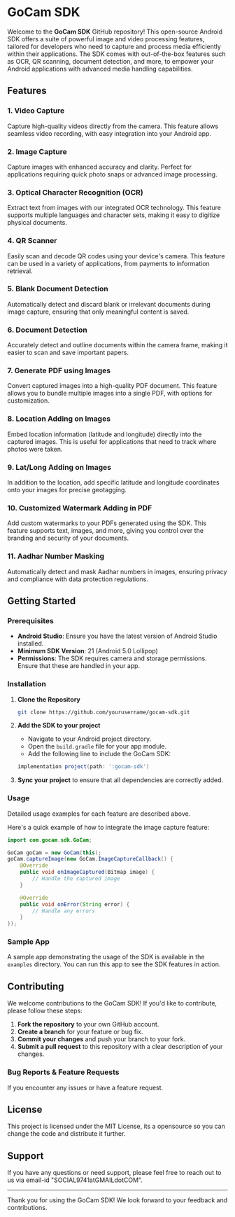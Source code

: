 # GoCam SDK

Welcome to the **GoCam SDK** GitHub repository! This open-source Android SDK offers a suite of powerful image and video processing features, tailored for developers who need to capture and process media efficiently within their applications. The SDK comes with out-of-the-box features such as OCR, QR scanning, document detection, and more, to empower your Android applications with advanced media handling capabilities.

## Features

### 1. Video Capture
Capture high-quality videos directly from the camera. This feature allows seamless video recording, with easy integration into your Android app.

### 2. Image Capture
Capture images with enhanced accuracy and clarity. Perfect for applications requiring quick photo snaps or advanced image processing.

### 3. Optical Character Recognition (OCR)
Extract text from images with our integrated OCR technology. This feature supports multiple languages and character sets, making it easy to digitize physical documents.

### 4. QR Scanner
Easily scan and decode QR codes using your device's camera. This feature can be used in a variety of applications, from payments to information retrieval.

### 5. Blank Document Detection
Automatically detect and discard blank or irrelevant documents during image capture, ensuring that only meaningful content is saved.

### 6. Document Detection
Accurately detect and outline documents within the camera frame, making it easier to scan and save important papers.

### 7. Generate PDF using Images
Convert captured images into a high-quality PDF document. This feature allows you to bundle multiple images into a single PDF, with options for customization.

### 8. Location Adding on Images
Embed location information (latitude and longitude) directly into the captured images. This is useful for applications that need to track where photos were taken.

### 9. Lat/Long Adding on Images
In addition to the location, add specific latitude and longitude coordinates onto your images for precise geotagging.

### 10. Customized Watermark Adding in PDF
Add custom watermarks to your PDFs generated using the SDK. This feature supports text, images, and more, giving you control over the branding and security of your documents.

### 11. Aadhar Number Masking
Automatically detect and mask Aadhar numbers in images, ensuring privacy and compliance with data protection regulations.

## Getting Started

### Prerequisites

- **Android Studio**: Ensure you have the latest version of Android Studio installed.
- **Minimum SDK Version**: 21 (Android 5.0 Lollipop)
- **Permissions**: The SDK requires camera and storage permissions. Ensure that these are handled in your app.

### Installation

1. **Clone the Repository**

   ```sh
   git clone https://github.com/yourusername/gocam-sdk.git
   ```

2. **Add the SDK to your project**
   
   - Navigate to your Android project directory.
   - Open the `build.gradle` file for your app module.
   - Add the following line to include the GoCam SDK:

   ```groovy
   implementation project(path: ':gocam-sdk')
   ```

3. **Sync your project** to ensure that all dependencies are correctly added.

### Usage

Detailed usage examples for each feature are described above.

Here's a quick example of how to integrate the image capture feature:

```java
import com.gocam.sdk.GoCam;

GoCam goCam = new GoCam(this);
goCam.captureImage(new GoCam.ImageCaptureCallback() {
    @Override
    public void onImageCaptured(Bitmap image) {
        // Handle the captured image
    }

    @Override
    public void onError(String error) {
        // Handle any errors
    }
});
```

### Sample App

A sample app demonstrating the usage of the SDK is available in the `examples` directory. You can run this app to see the SDK features in action.

## Contributing

We welcome contributions to the GoCam SDK! If you'd like to contribute, please follow these steps:

1. **Fork the repository** to your own GitHub account.
2. **Create a branch** for your feature or bug fix.
3. **Commit your changes** and push your branch to your fork.
4. **Submit a pull request** to this repository with a clear description of your changes.

### Bug Reports & Feature Requests

If you encounter any issues or have a feature request.

## License

This project is licensed under the MIT License, its a opensource so you can change the code and distribute it further.

## Support

If you have any questions or need support, please feel free to reach out to us via email-id "SOCIAL9741atGMAILdotCOM".

---

Thank you for using the GoCam SDK! We look forward to your feedback and contributions.
